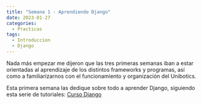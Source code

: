 ```yaml
---
title: "Semana 1 - Aprendiendo Django"
date: 2023-01-27
categories:
  - Practicas
tags:
  - Introduccion
  - Django
---
```


Nada más empezar me dijeron que las tres primeras semanas iban a estar orientadas al aprendizaje de los distintos frameworks y programas, así como a familiarizarnos con
el funcionamiento y organización del Unibotics. 

Esta primera semana las dedique sobre todo a aprender Django, siguiendo esta serie de tutoriales: [Curso Django][tutodjango]

[tutodjango]: https://www.youtube.com/watch?v=7XO1AzwkPPE&list=PLU8oAlHdN5BmfvwxFO7HdPciOCmmYneAB